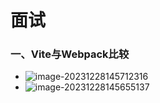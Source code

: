 # 面试

### 一、Vite与Webpack比较

- ![image-20231228145712316](C:/Users/liangweicai/AppData/Roaming/Typora/typora-user-images/image-20231228145712316.png)
- ![image-20231228145655137](C:/Users/liangweicai/AppData/Roaming/Typora/typora-user-images/image-20231228145655137.png)

